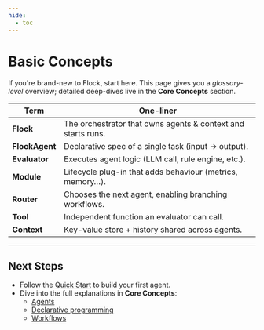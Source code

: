 ```yaml
---
hide:
  - toc
---
```


# Basic Concepts

If you're brand-new to Flock, start here.  This page gives you a *glossary-level* overview; detailed deep-dives live in the **Core Concepts** section.

| Term | One-liner |
| ---- | --------- |
| **Flock** | The orchestrator that owns agents & context and starts runs. |
| **FlockAgent** | Declarative spec of a single task (input → output). |
| **Evaluator** | Executes agent logic (LLM call, rule engine, etc.). |
| **Module** | Lifecycle plug-in that adds behaviour (metrics, memory…). |
| **Router** | Chooses the next agent, enabling branching workflows. |
| **Tool** | Independent function an evaluator can call. |
| **Context** | Key-value store + history shared across agents. |

---

## Next Steps

* Follow the [Quick Start](../getting-started/quickstart.md) to build your first agent.
* Dive into the full explanations in **Core Concepts**:
  * [Agents](../core-concepts/agents.md)
  * [Declarative programming](../core-concepts/declarative.md)
  * [Workflows](../core-concepts/workflows.md) 
